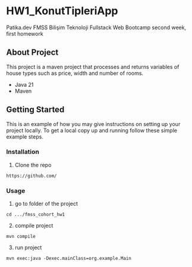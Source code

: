 # HW1_KonutTipleriApp
 Patika.dev FMSS Bilişim Teknoloji Fullstack Web Bootcamp second week, first homework


## About Project
This project is a maven project that processes and returns variables of 
house types such as price, width and number of rooms.

* Java 21
* Maven

## Getting Started

This is an example of how you may give instructions on setting up your project locally. 
To get a local copy up and running follow these simple example steps.

### Installation

1. Clone the repo
```
https://github.com/
```
### Usage

1. go to folder of the project
```
cd .../fmss_cohort_hw1
```
2. compile project
```
mvn compile
```
3. run project
```
mvn exec:java -Dexec.mainClass=org.example.Main
```
